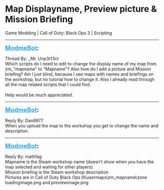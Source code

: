 # Map Displayname, Preview picture & Mission Briefing
Game Modding | Call of Duty: Black Ops 3 | Scripting

---
<strong style="font-size: 1.4em;"><span style="text-decoration: underline;text-decoration-color: #34a7f9;"><span style="color:#34a7f9;">ModmeBot</span></span>:</strong>

<p>Thread By: _Mr. Unp3rf3ct<br />Which scripts do I need to edit to change the display name of my map from zm_&quot;mapname&quot; to &quot;Mapname&quot;? Also how do I add a picture and Mission briefing? Am I just blind, because I see maps with names and briefings on the workshop, but no tutorial how to change it. Also i already read through all the map related scripts that I could find.<br /> <br />Help would be much appreciated.</p>

---
<strong style="font-size: 1.4em;"><span style="text-decoration: underline;text-decoration-color: #34a7f9;"><span style="color:#34a7f9;">ModmeBot</span></span>:</strong>

<p>Reply By: Dan9977<br />When you upload the map to the workshop you get to change the name and description.</p>

---
<strong style="font-size: 1.4em;"><span style="text-decoration: underline;text-decoration-color: #34a7f9;"><span style="color:#34a7f9;">ModmeBot</span></span>:</strong>

<p>Reply By: mathfag<br />Mapname is the Steam workshop name (doesn&#39;t show when you have the map selected and waiting for other players)<br />Mission briefing is the Steam workshop description<br />Pictures are in Call of Duty Black Ops III\usermaps\zm_mapname\zone loadingimage.png and previewimage.png</p>
